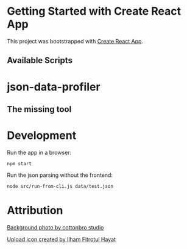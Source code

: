 # Getting Started with Create React App

This project was bootstrapped with [Create React App](https://github.com/facebook/create-react-app).

## Available Scripts

# json-data-profiler
## The missing tool

# Development

Run the app in a browser:
```
npm start
```

Run the json parsing without the frontend: 
```
node src/run-from-cli.js data/test.json
```

# Attribution


[Background photo by cottonbro studio](https://www.pexels.com/photo/photo-of-detective-decoding-characters-7319080/)

[Upload icon created by Ilham Fitrotul Hayat](https://www.flaticon.com/free-icons/upload)
